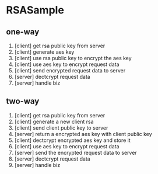 # RSASample

## one-way

1. [client] get rsa public key from server
2. [client] generate aes key
3. [client] use rsa public key to encrypt the aes key
4. [client] use aes key to encrypt request data
5. [client] send encrypted request data to server
6. [server] dectcrypt request data
7. [server] handle biz


## two-way

1. [client] get rsa public key from server
2. [client] generate a new client rsa
3. [client] send client public key to server 
4. [server] return a encrypted aes key with client public key
5. [client] dectcrypt encrypted aes key and store it
6. [client] use aes key to encrypt request data
7. [server] send the encrypted request data to server
8. [server] dectcrypt request data
9. [server] handle biz
